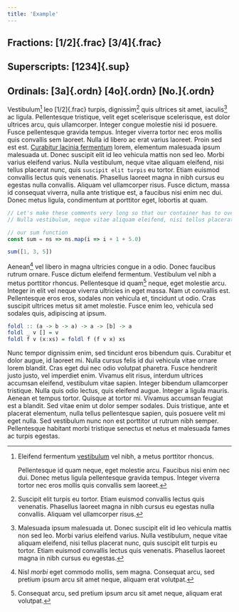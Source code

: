 ```yaml
---
title: 'Example'
---
```

## Fractions: [1/2]{.frac} [3/4]{.frac}

## Superscripts: [1234]{.sup}

## Ordinals: [3a]{.ordn} [4o]{.ordn} [No.]{.ordn}

Vestibulum[^1] leo [1/2]{.frac} turpis, dignissim[^digni] quis ultrices sit amet, iaculis[^iacu] ac ligula. Pellentesque tristique, velit eget scelerisque scelerisque, est dolor ultrices arcu, quis ullamcorper. Integer congue molestie nisi id posuere. Fusce pellentesque gravida tempus. Integer viverra tortor nec eros mollis quis convallis sem laoreet. Nulla id libero ac erat varius laoreet. Proin sed est est. [Curabitur lacinia fermentum](https://en.wikipedia.org/wiki/Lactobacillus_fermentum) lorem, elementum malesuada ipsum malesuada ut. Donec suscipit elit id leo vehicula mattis non sed leo. Morbi varius eleifend varius. Nulla vestibulum, neque vitae aliquam eleifend, nisi tellus placerat nunc, quis `suscipit elit turpis` eu tortor. Etiam euismod convallis lectus quis venenatis. Phasellus laoreet magna in nibh cursus eu egestas nulla convallis. Aliquam vel ullamcorper risus. Fusce dictum, massa id consequat viverra, nulla ante tristique est, a faucibus nisi enim nec dui. Donec metus ligula, condimentum at porttitor eget, lobortis at quam.

[^1]: 
    Eleifend fermentum [vestibulum](<https://en.wikipedia.org/wiki/Inferno_(Dante)#Overview_and_vestibule_of_Hell>) vel nibh, a metus porttitor rhoncus. 
  
    Pellentesque id quam neque, eget molestie arcu. Faucibus nisi enim nec dui. Donec metus ligula pellentesque gravida tempus. Integer viverra tortor nec eros mollis quis convallis sem laoreet.

[^digni]: Suscipit elit turpis eu tortor. Etiam euismod convallis lectus quis venenatis. Phasellus laoreet magna in nibh cursus eu egestas nulla convallis. Aliquam vel ullamcorper risus.

[^iacu]: Malesuada ipsum malesuada ut. Donec suscipit elit id leo vehicula mattis non sed leo. Morbi varius eleifend varius. Nulla vestibulum, neque vitae aliquam eleifend, nisi tellus placerat nunc, quis suscipit elit turpis eu tortor. Etiam euismod convallis lectus quis venenatis. Phasellus laoreet magna in nibh cursus eu egestas.

```javascript
// Let's make these comments very long so that our container has to overflow. Etiam euismod convallis lectus quis venenatis. Phasellus laoreet magna in nibh cursus eu egestas.
// Nulla vestibulum, neque vitae aliquam eleifend, nisi tellus placerat nunc, quis suscipit elit turpis eu tortor. Etiam euismod convallis lectus quis venenatis. Phasellus laoreet magna in nibh cursus.

// our sum function
const sum = ns => ns.map(i => i + 1 + 5.0)

sum([1, 3, 5])
```

Aenean[^aen] vel libero in magna ultricies congue in a odio. Donec faucibus rutrum
ornare. Fusce dictum eleifend fermentum. Vestibulum vel nibh a metus porttitor
rhoncus. Pellentesque id quam[^qua] neque, eget molestie arcu. Integer in elit vel
neque viverra ultricies in eget massa. Nam ut convallis est. Pellentesque eros
eros, sodales non vehicula et, tincidunt ut odio. Cras suscipit ultrices metus
sit amet molestie. Fusce enim leo, vehicula sed sodales quis, adipiscing at
ipsum.

[^aen]: Nisl _morbi_ eget commodo mollis, sem magna. Consequat arcu, sed pretium ipsum arcu sit amet neque, aliquam erat volutpat.
[^qua]: Consequat arcu, sed pretium ipsum arcu sit amet neque, aliquam erat volutpat.

```haskell
foldl :: (a -> b -> a) -> a -> [b] -> a
foldl _ v [] = v
foldl f v (x:xs) = foldl f (f v x) xs
```

Nunc tempor dignissim enim, sed tincidunt eros bibendum quis. Curabitur et dolor
augue, id laoreet mi. Nulla cursus felis id dui vehicula vitae ornare lorem
blandit. Cras eget dui nec odio volutpat pharetra. Fusce hendrerit justo justo,
vel imperdiet enim. Vivamus elit risus, interdum ultrices accumsan eleifend,
vestibulum vitae sapien. Integer bibendum ullamcorper tristique. Nulla quis odio
lectus, quis eleifend augue. Integer a ligula mauris. Aenean et tempus tortor.
Quisque at tortor mi. Vivamus accumsan feugiat est a blandit. Sed vitae enim ut
dolor semper sodales. Duis tristique, ante et placerat elementum, nulla tellus
pellentesque sapien, quis posuere velit mi eget nulla. Sed vestibulum nunc non
est porttitor ut rutrum nibh semper. Pellentesque habitant morbi tristique
senectus et netus et malesuada fames ac turpis egestas.
